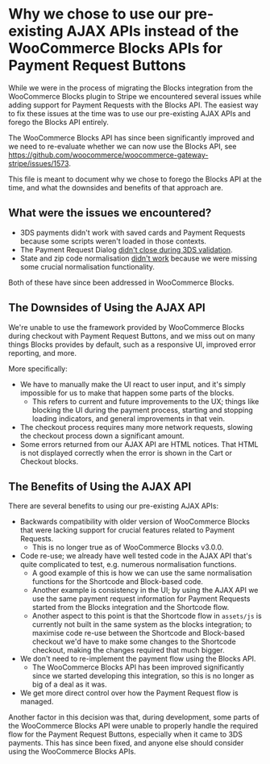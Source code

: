 # Why we chose to use our pre-existing AJAX APIs instead of the WooCommerce Blocks APIs for Payment Request Buttons

While we were in the process of migrating the Blocks integration from the WooCommerce Blocks plugin to Stripe we encountered several issues while adding support for Payment Requests with the Blocks API. The easiest way to fix these issues at the time was to use our pre-existing AJAX APIs and forego the Blocks API entirely.

The WooCommerce Blocks API has since been significantly improved and we need to re-evaluate whether we can now use the Blocks API, see https://github.com/woocommerce/woocommerce-gateway-stripe/issues/1573.

This file is meant to document why we chose to forego the Blocks API at the time, and what the downsides and benefits of that approach are.

## What were the issues we encountered?

-   3DS payments didn't work with saved cards and Payment Requests because some scripts weren't loaded in those contexts.
-   The Payment Request Dialog [didn't close during 3DS validation](https://github.com/woocommerce/woocommerce-gateway-stripe/pull/1467#discussion_r623877272).
-   State and zip code normalisation [didn't work](https://github.com/woocommerce/woocommerce-gateway-stripe/issues/1518) because we were missing some crucial normalisation functionality.

Both of these have since been addressed in WooCommerce Blocks.

## The Downsides of Using the AJAX API

We're unable to use the framework provided by WooCommerce Blocks during checkout with Payment Request Buttons, and we miss out on many things Blocks provides by default, such as a responsive UI, improved error reporting, and more.

More specifically:

-   We have to manually make the UI react to user input, and it's simply impossible for us to make that happen some parts of the blocks.
    -   This refers to current and future improvements to the UX; things like blocking the UI during the payment process, starting and stopping loading indicators, and general improvements in that vein.
-   The checkout process requires many more network requests, slowing the checkout process down a significant amount.
-   Some errors returned from our AJAX API are HTML notices. That HTML is not displayed correctly when the error is shown in the Cart or Checkout blocks.

## The Benefits of Using the AJAX API

There are several benefits to using our pre-existing AJAX APIs:

-   Backwards compatibility with older version of WooCommerce Blocks that were lacking support for crucial features related to Payment Requests.
    -   This is no longer true as of WooCommerce Blocks v3.0.0.
-   Code re-use; we already have well tested code in the AJAX API that's quite complicated to test, e.g. numerous normalisation functions.
    -   A good example of this is how we can use the same normalisation functions for the Shortcode and Block-based code.
    -   Another example is consistency in the UI; by using the AJAX API we use the same payment request information for Payment Requests started from the Blocks integration and the Shortcode flow.
    -   Another aspect to this point is that the Shortcode flow in `assets/js` is currently not built in the same system as the blocks integration; to maximise code re-use between the Shortcode and Block-based checkout we'd have to make some changes to the Shortcode checkout, making the changes required that much bigger.
-   We don't need to re-implement the payment flow using the Blocks API.
    -   The WooCommerce Blocks API has been improved significantly since we started developing this integration, so this is no longer as big of a deal as it was.
-   We get more direct control over how the Payment Request flow is managed.

Another factor in this decision was that, during development, some parts of the WooCommerce Blocks API were unable to properly handle the required flow for the Payment Request Buttons, especially when it came to 3DS payments. This has since been fixed, and anyone else should consider using the WooCommerce Blocks APIs.

